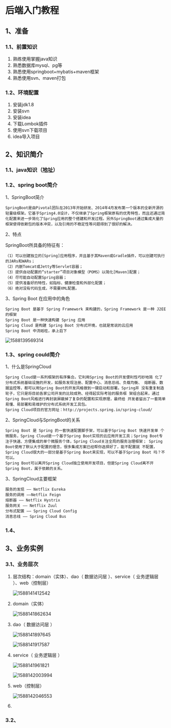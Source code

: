 # 后端入门教程

## 1、准备

### 1.1、前置知识

1. 熟练使用掌握java知识
2. 熟悉数据库mysql、pg等
3. 熟悉使用springboot+mybatis+maven框架
4. 熟悉使用svn、maven打包

### 1.2、环境配置

1. 安装jdk1.8 
2. 安装svn
3. 安装idea
4. 下载Lombok插件
5. 使用svn下载项目
6. idea导入项目

## 2、知识简介

### 1.1、java知识（[地址](https://www.runoob.com/java/java-basic-datatypes.html)）

### 1.2、spring boot简介

1、SpringBoot简介

```
SpringBoot是由Pivotal团队在2013年开始研发、2014年4月发布第一个版本的全新开源的轻量级框架。它基于Spring4.0设计，不仅继承了Spring框架原有的优秀特性，而且还通过简化配置来进一步简化了Spring应用的整个搭建和开发过程。另外SpringBoot通过集成大量的框架使得依赖包的版本冲突，以及引用的不稳定性等问题得到了很好的解决。 
```

2、特点

SpringBoot所具备的特征有：

```
（1）可以创建独立的[Spring]应用程序，并且基于其Maven或Gradle插件，可以创建可执行的JARs和WARs；
（2）内嵌Tomcat或Jetty等Servlet容器；
（3）提供自动配置的“starter”项目对象模型（POMS）以简化[Maven]配置；
（4）尽可能自动配置Spring容器；
（5）提供准备好的特性，如指标、健康检查和外部化配置；
（6）绝对没有代码生成，不需要XML配置。
```

3、Spring Boot 在应用中的角色

```
Spring Boot 是基于 Spring Framework 来构建的，Spring Framework 是一种 J2EE 的框架
Spring Boot 是一种快速构建 Spring 应用
Spring Cloud 是构建 Spring Boot 分布式环境，也就是常说的云应用
Spring Boot 中流砥柱，承上启下
```

![1588139569314](./data-service-guide.assets/1588139569314.png)

### 1.3、spring could简介

1、什么是SpringCloud

```
Spring Cloud是一系列框架的有序集合。它利用Spring Boot的开发便利性巧妙地简 化了分布式系统基础设施的开发，如服务发现注册、配置中心、消息总线、负载均衡、 熔断器、数据监控等，都可以用Spring Boot的开发风格做到一键启动和部署。Spring并 没有重复制造轮子，它只是将目前各家公司开发的比较成熟、经得起实际考验的服务框 架组合起来，通过Spring Boot风格进行再封装屏蔽掉了复杂的配置和实现原理，最终给 开发者留出了一套简单易懂、易部署和易维护的分布式系统开发工具包。
Spring Cloud项目的官方网址：http://projects.spring.io/spring-cloud/
```

2、SpringCloud与SpringBoot的关系

```
Spring Boot 是 Spring 的一套快速配置脚手架，可以基于Spring Boot 快速开发单 个微服务，Spring Cloud是一个基于Spring Boot实现的云应用开发工具；Spring Boot专 注于快速、方便集成的单个微服务个体，Spring Cloud关注全局的服务治理框架； Spring Boot使用了默认大于配置的理念，很多集成方案已经帮你选择好了，能不配置就 不配置，Spring Cloud很大的一部分是基于Spring Boot来实现，可以不基于Spring Boot 吗？不可以。
Spring Boot可以离开Spring Cloud独立使用开发项目，但是Spring Cloud离不开 Spring Boot，属于依赖的关系。
```

3、SpringCloud主要框架

    服务的发现 —— Netflix Eureka
    服务的调用 ——Netflix Feign
    熔断器 —— Netflix Hystrix
    服务网关 —— Netflix Zuul
    分布式配置 —— Spring Cloud Config
    消息总线 —— Spring Cloud Bus
### 1.4、

## 3、业务实例

### 3.1、业务层次

1. 层次结构：domain（实体）、dao（ 数据访问层 ）、service（ 业务逻辑层 ）、web（控制层）

   ![1588141412542](data-service-guide.assets/1588141412542.png)

2. domain（实体）

   ![1588141862634](data-service-guide.assets/1588141862634.png)

3. dao（ 数据访问层 ）

   ![1588141897645](data-service-guide.assets/1588141897645.png)

   ![1588141917587](data-service-guide.assets/1588141917587.png)

4. service（ 业务逻辑层 ）

   ![1588141961821](data-service-guide.assets/1588141961821.png)

   ![1588142003994](data-service-guide.assets/1588142003994.png)

5. web（控制层）

   ![1588142046553](data-service-guide.assets/1588142046553.png)

6. 

   

### 3.2、

### 
